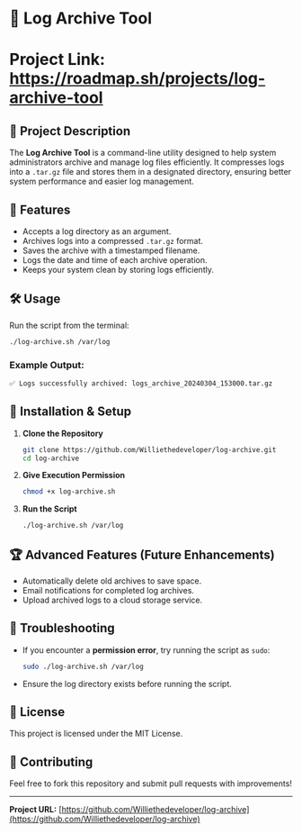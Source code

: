 # 📂 Log Archive Tool

# Project Link: https://roadmap.sh/projects/log-archive-tool

## 📜 Project Description
The **Log Archive Tool** is a command-line utility designed to help system administrators archive and manage log files efficiently. It compresses logs into a `.tar.gz` file and stores them in a designated directory, ensuring better system performance and easier log management.

## 🚀 Features
- Accepts a log directory as an argument.
- Archives logs into a compressed `.tar.gz` format.
- Saves the archive with a timestamped filename.
- Logs the date and time of each archive operation.
- Keeps your system clean by storing logs efficiently.

## 🛠️ Usage
Run the script from the terminal:

```bash
./log-archive.sh /var/log
```

### Example Output:
```bash
✅ Logs successfully archived: logs_archive_20240304_153000.tar.gz
```

## 📌 Installation & Setup
1. **Clone the Repository**
   ```bash
   git clone https://github.com/Williethedeveloper/log-archive.git
   cd log-archive
   ```

2. **Give Execution Permission**
   ```bash
   chmod +x log-archive.sh
   ```

3. **Run the Script**
   ```bash
   ./log-archive.sh /var/log
   ```

## 🏆 Advanced Features (Future Enhancements)
- Automatically delete old archives to save space.
- Email notifications for completed log archives.
- Upload archived logs to a cloud storage service.

## 🔧 Troubleshooting
- If you encounter a **permission error**, try running the script as `sudo`:
  ```bash
  sudo ./log-archive.sh /var/log
  ```
- Ensure the log directory exists before running the script.

## 📜 License
This project is licensed under the MIT License.

## 🙌 Contributing
Feel free to fork this repository and submit pull requests with improvements!

---
**Project URL:** [https://github.com/Williethedeveloper/log-archive](https://github.com/Williethedeveloper/log-archive)

